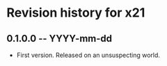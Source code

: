 # Revision history for x21

## 0.1.0.0 -- YYYY-mm-dd

* First version. Released on an unsuspecting world.
